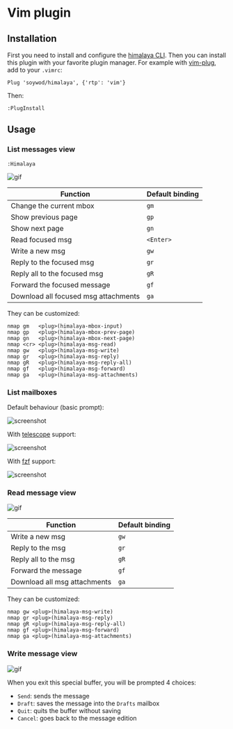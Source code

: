 # Vim plugin

## Installation

First you need to install and configure the [himalaya
CLI](https://github.com/soywod/himalaya#installation). Then you can install
this plugin with your favorite plugin manager. For example with
[vim-plug](https://github.com/junegunn/vim-plug), add to your `.vimrc`:

```viml
Plug 'soywod/himalaya', {'rtp': 'vim'}
```

Then:

```viml
:PlugInstall
```

## Usage

### List messages view

```vim
:Himalaya
```

![gif](https://user-images.githubusercontent.com/10437171/110707014-f9ef1580-81f8-11eb-93ad-233010733ca3.gif)

| Function | Default binding |
| --- | --- |
| Change the current mbox | `gm` |
| Show previous page | `gp` |
| Show next page | `gn` |
| Read focused msg | `<Enter>` |
| Write a new msg | `gw` |
| Reply to the focused msg | `gr` |
| Reply all to the focused msg | `gR` |
| Forward the focused message | `gf` |
| Download all focused msg attachments | `ga` |

They can be customized:

```vim
nmap gm   <plug>(himalaya-mbox-input)
nmap gp   <plug>(himalaya-mbox-prev-page)
nmap gn   <plug>(himalaya-mbox-next-page)
nmap <cr> <plug>(himalaya-msg-read)
nmap gw   <plug>(himalaya-msg-write)
nmap gr   <plug>(himalaya-msg-reply)
nmap gR   <plug>(himalaya-msg-reply-all)
nmap gf   <plug>(himalaya-msg-forward)
nmap ga   <plug>(himalaya-msg-attachments)
```

### List mailboxes

Default behaviour (basic prompt):

![screenshot](https://user-images.githubusercontent.com/10437171/113631817-51eb3180-966a-11eb-8b13-cd1f1f2539ab.jpeg)

With [telescope](https://github.com/nvim-telescope/telescope.nvim) support:

![screenshot](https://user-images.githubusercontent.com/10437171/113631294-86122280-9669-11eb-8074-1c43c36b65a9.jpeg)

With [fzf](https://github.com/junegunn/fzf) support:

![screenshot](https://user-images.githubusercontent.com/10437171/113631382-acd05900-9669-11eb-817d-c28fd5d9574c.jpeg)

### Read message view

![gif](https://user-images.githubusercontent.com/10437171/110708073-7b937300-81fa-11eb-9f4c-5472cea22e21.gif)

| Function | Default binding |
| --- | --- |
| Write a new msg | `gw` |
| Reply to the msg | `gr` |
| Reply all to the msg | `gR` |
| Forward the message | `gf` |
| Download all msg attachments | `ga` |

They can be customized:

```vim
nmap gw <plug>(himalaya-msg-write)
nmap gr <plug>(himalaya-msg-reply)
nmap gR <plug>(himalaya-msg-reply-all)
nmap gf <plug>(himalaya-msg-forward)
nmap ga <plug>(himalaya-msg-attachments)
```

### Write message view

![gif](https://user-images.githubusercontent.com/10437171/110708795-84387900-81fb-11eb-8f8a-f7e7862e816d.gif)

When you exit this special buffer, you will be prompted 4 choices:

- `Send`: sends the message
- `Draft`: saves the message into the `Drafts` mailbox
- `Quit`: quits the buffer without saving
- `Cancel`: goes back to the message edition
